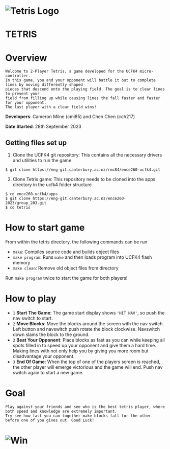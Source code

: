 # ![Tetris Logo](photos/tetris_icon.webp)

# TETRIS

# Overview
```
Welcome to 2-Player Tetris, a game developed for the UCFK4 micro-controller. 
In this game, you and your opponent will battle it out to complete lines by moving differently shaped 
pieces that descend onto the playing field. The goal is to clear lines to prevent your 
field from filling up while causing lines the fall faster and faster for your opponent. 
The last player with a clear field wins!
```

**Developers**: Cameron Milne (cmi85) and Chen Chen (cch217)

**Date Started**: 28th September 2023

## Getting files set up

1. Clone the UCFK4 git repository: This contains all the necessary drivers and utilities to run the game
```
$ git clone https://eng-git.canterbury.ac.nz/rmc84/ence260-ucfk4.git 
```


2. Clone Tetris game: This repository needs to be cloned into the apps directory in the ucfk4 folder structure
```
$ cd ence260-ucfk4/apps
$ git clone https://eng-git.canterbury.ac.nz/ence260-2023/group_203.git
$ cd tetris
```

# How to start game
From within the tetris directory, the following commands can be run

- `make`: Compiles source code and builds object files
- `make program`: Runs `make` and then loads program into UCFK4 flash memory
- `make clean`: Remove old object files from directory

Run `make program` twice to start the game for both players!

# How to play

- `1` **Start The Game**: The game start display shows `'HIT NAV'`, so push the nav switch to start.
- `2` **Move Blocks**: Move the blocks around the screen with the nav switch. Left button and navswitch push rotate the block clockwise. 
Navswitch down slams the block to the ground.
- `2` **Beat Your Opponent**: Place blocks as fast as you can while keeping all spots filled in to speed up your opponent and give
them a hard time. Making lines with not only help you by giving you more room but disadvantage your opponent.
- `3` **End Of Game**: When the top of one of the players screen is reached, the other player will emerge victorious and the game will end. 
Push nav switch again to start a new game.

# Goal
```
Play against your friends and see who is the best tetris player, where both speed and knowledge are extremely important.
Try see how fast you can together make blocks fall for the other before one of you gives out. Good Luck!
```

# ![Win](photos/Untitled.png)